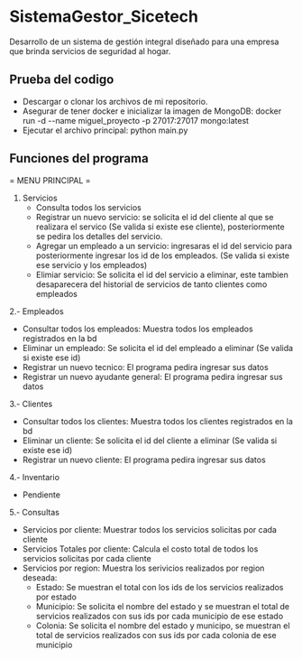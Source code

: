 # SistemaGestor_Sicetech
Desarrollo de un sistema de gestión integral diseñado para una empresa que brinda servicios de seguridad al hogar.

## Prueba del codigo
* Descargar o clonar los archivos de mi repositorio.
* Asegurar de tener docker e inicializar la imagen de MongoDB: docker run -d --name miguel_proyecto -p 27017:27017 mongo:latest
* Ejecutar el archivo principal: python main.py

## Funciones del programa
= MENU PRINCIPAL =
1. Servicios
   * Consulta todos los servicios
   * Registrar un nuevo servicio: se solicita el id del cliente al que se realizara el servico (Se valida si existe ese cliente), posteriormente se pedira los detalles del servicio.
   * Agregar un empleado a un servicio: ingresaras el id del servicio para posteriormente ingresar los id de los empleados. (Se valida si existe ese servicio y los empleados)
   * Elimiar servicio: Se solicita el id del servicio a eliminar, este tambien desaparecera del historial de servicios de tanto clientes como empleados

2.- Empleados
   * Consultar todos los empleados: Muestra todos los empleados registrados en la bd
   * Eliminar un empleado: Se solicita el id del empleado a eliminar (Se valida si existe ese id)
   * Registrar un nuevo tecnico: El programa pedira ingresar sus datos
   * Registrar un nuevo ayudante general: El programa pedira ingresar sus datos

3.- Clientes
   * Consultar todos los clientes: Muestra todos los clientes registrados en la bd
   * Eliminar un cliente: Se solicita el id del cliente a eliminar (Se valida si existe ese id)
   * Registrar un nuevo cliente: El programa pedira ingresar sus datos

4.- Inventario
   * Pendiente

5.- Consultas
   * Servicios por cliente: Muestrar todos los servicios solicitas por cada cliente
   * Servicios Totales por cliente: Calcula el costo total de todos los servicios solicitas por cada cliente
   * Servicios por region: Muestra los serivicios realizados por region deseada:
      - Estado: Se muestran el total con los ids de los servicios realizados por estado
      - Municipio: Se solicita el nombre del estado y se muestran el total de servicios realizados con sus ids por cada municipio de ese estado
      - Colonia: Se solicita el nombre del estado y municipo, se muestran el total de servicios realizados con sus ids por cada colonia de ese municipio
